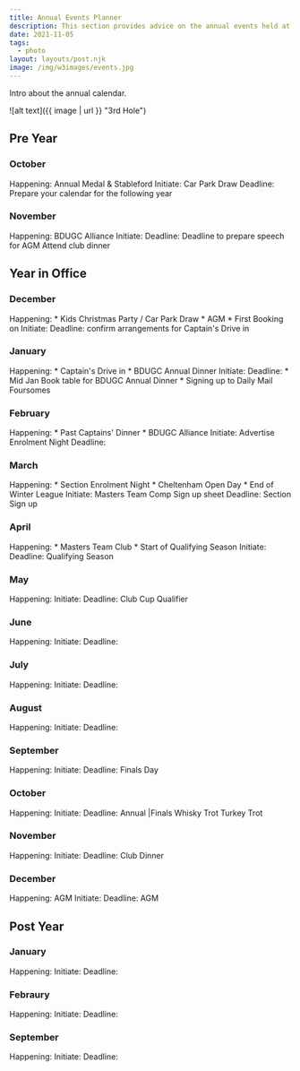 ```yaml
---
title: Annual Events Planner
description: This section provides advice on the annual events held at the golf club
date: 2021-11-05
tags:
  - photo
layout: layouts/post.njk
image: /img/w3images/events.jpg
---
```

Intro about the annual calendar.

![alt text]({{ image | url }} "3rd Hole")

<h2>Pre Year</h2>

<h3>October</h3>
Happening: Annual Medal & Stableford
Initiate: Car Park Draw
Deadline:
Prepare your calendar for the following year

<h3>November</h3>
Happening: BDUGC Alliance
Initiate:
Deadline:
Deadline to prepare speech for AGM
Attend club dinner

<h2>Year in Office</h2>

<h3>December</h3>
Happening:
* Kids Christmas Party / Car Park Draw
* AGM
* First Booking on
Initiate:
Deadline: confirm arrangements for Captain's Drive in

<h3>January</h3>
Happening: 
* Captain's Drive in
* BDUGC Annual Dinner
Initiate:
Deadline: 
* Mid Jan Book table for BDUGC Annual Dinner 
* Signing up to Daily Mail Foursomes

<h3>February</h3>
Happening: 
* Past Captains' Dinner
* BDUGC Alliance
Initiate: Advertise Enrolment Night
Deadline:


<h3>March</h3>
Happening: 
* Section Enrolment Night
* Cheltenham Open Day
* End of Winter League
Initiate: Masters Team Comp Sign up sheet
Deadline:
Section Sign up

<h3>April</h3>
Happening:
* Masters Team Club
* Start of Qualifying Season
Initiate:
Deadline:
Qualifying Season

<h3>May</h3>
Happening:
Initiate:
Deadline:
Club Cup Qualifier

<h3>June</h3>
Happening:
Initiate:
Deadline:

<h3>July</h3>
Happening:
Initiate:
Deadline:

<h3>August</h3>
Happening:
Initiate:
Deadline:

<h3>September</h3>
Happening:
Initiate:
Deadline:
Finals Day

<h3>October</h3>
Happening:
Initiate:
Deadline:
Annual |Finals
Whisky Trot
Turkey Trot

<h3>November</h3>
Happening:
Initiate:
Deadline:
Club Dinner

<h3>December</h3>
Happening: AGM
Initiate:
Deadline:
AGM

<h2>Post Year</h2>
<h3>January</h3>
Happening:
Initiate:
Deadline:

<h3>Febraury</h3>
Happening:
Initiate:
Deadline:

<h3>September</h3>
Happening:
Initiate:
Deadline: